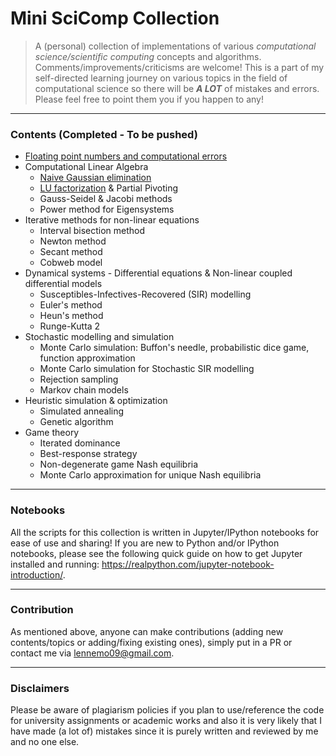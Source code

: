 # Mini SciComp Collection
> A (personal) collection of implementations of various _computational science/scientific computing_ concepts and algorithms. Comments/improvements/criticisms are welcome!
This is a part of my self-directed learning journey on various topics in the field of computational science so there will be _**A LOT**_ of mistakes and errors. Please feel free to point them you if you happen to any! 

---

### Contents (Completed - To be pushed)
* [Floating point numbers and computational errors](https://github.com/lennemo09/Scientific-Computing-Collection/tree/main/notebooks/floating-point-arithmetics)
* Computational Linear Algebra
  * [Naive Gaussian elimination](https://github.com/lennemo09/Scientific-Computing-Collection/blob/main/notebooks/comp-lin-alg/gaussian-elimination.ipynb)
  * [LU factorization](https://github.com/lennemo09/Scientific-Computing-Collection/blob/main/notebooks/comp-lin-alg/LU-factorization.ipynb) & Partial Pivoting
  * Gauss-Seidel & Jacobi methods
  * Power method for Eigensystems
* Iterative methods for non-linear equations
  * Interval bisection method
  * Newton method
  * Secant method
  * Cobweb model
* Dynamical systems - Differential equations & Non-linear coupled differential models
  * Susceptibles-Infectives-Recovered (SIR) modelling
  * Euler's method
  * Heun's method
  * Runge-Kutta 2
* Stochastic modelling and simulation
  * Monte Carlo simulation: Buffon's needle, probabilistic dice game, function approximation
  * Monte Carlo simulation for Stochastic SIR modelling
  * Rejection sampling
  * Markov chain models
* Heuristic simulation & optimization
  * Simulated annealing
  * Genetic algorithm
* Game theory
  * Iterated dominance
  * Best-response strategy
  * Non-degenerate game Nash equilibria
  * Monte Carlo approximation for unique Nash equilibria

---

### Notebooks
All the scripts for this collection is written in Jupyter/IPython notebooks for ease of use and sharing! 
If you are new to Python and/or IPython notebooks, please see the following quick guide on how to get Jupyter installed and running: https://realpython.com/jupyter-notebook-introduction/.

---

### Contribution
As mentioned above, anyone can make contributions (adding new contents/topics or adding/fixing existing ones), simply put in a PR or contact me via lennemo09@gmail.com.

---

### Disclaimers
Please be aware of plagiarism policies if you plan to use/reference the code for university assignments or academic works and also it is very likely that I have made (a lot of) mistakes since it is purely written and reviewed by me and no one else.
